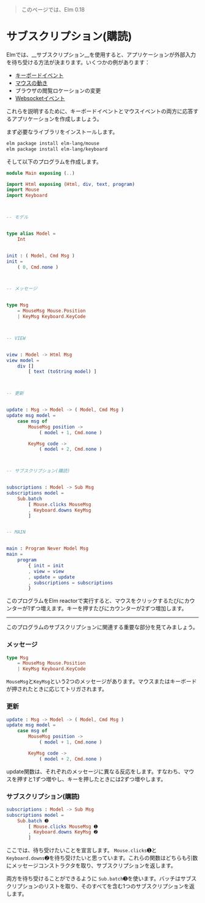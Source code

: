 >このページでは、Elm 0.18

# サブスクリプション(購読)

Elmでは、__サブスクリプション__を使用すると、アプリケーションが外部入力を待ち受ける方法が決まります。いくつかの例があります：

- [キーボードイベント](http://package.elm-lang.org/packages/elm-lang/keyboard/latest/Keyboard)
- [マウスの動き](http://package.elm-lang.org/packages/elm-lang/mouse/latest/Mouse)
- ブラウザの閲覧ロケーションの変更
- [Websocketイベント](http://package.elm-lang.org/packages/elm-lang/websocket/latest/WebSocket)

これらを説明するために、キーボードイベントとマウスイベントの両方に応答するアプリケーションを作成しましょう。

まず必要なライブラリをインストールします。

```bash
elm package install elm-lang/mouse
elm package install elm-lang/keyboard
```

そして以下のプログラムを作成します。

```elm
module Main exposing (..)

import Html exposing (Html, div, text, program)
import Mouse
import Keyboard



-- モデル


type alias Model =
    Int


init : ( Model, Cmd Msg )
init =
    ( 0, Cmd.none )



-- メッセージ


type Msg
    = MouseMsg Mouse.Position
    | KeyMsg Keyboard.KeyCode



-- VIEW


view : Model -> Html Msg
view model =
    div []
        [ text (toString model) ]



-- 更新


update : Msg -> Model -> ( Model, Cmd Msg )
update msg model =
    case msg of
        MouseMsg position ->
            ( model + 1, Cmd.none )

        KeyMsg code ->
            ( model + 2, Cmd.none )



-- サブスクリプション(購読)


subscriptions : Model -> Sub Msg
subscriptions model =
    Sub.batch
        [ Mouse.clicks MouseMsg
        , Keyboard.downs KeyMsg
        ]


-- MAIN


main : Program Never Model Msg
main =
    program
        { init = init
        , view = view
        , update = update
        , subscriptions = subscriptions
        }
```

このプログラムをElm reactorで実行すると、マウスをクリックするたびにカウンターが1ずつ増えます。キーを押すたびにカウンターが2ずつ増加します。

---

このプログラムのサブスクリプションに関連する重要な部分を見てみましょう。

### メッセージ

```elm
type Msg
    = MouseMsg Mouse.Position
    | KeyMsg Keyboard.KeyCode
```

`MouseMsg`と`KeyMsg`という2つのメッセージがあります。マウスまたはキーボードが押されたときに応じてトリガされます。

### 更新

```elm
update : Msg -> Model -> ( Model, Cmd Msg )
update msg model =
    case msg of
        MouseMsg position ->
            ( model + 1, Cmd.none )

        KeyMsg code ->
            ( model + 2, Cmd.none )
```

update関数は、それぞれのメッセージに異なる反応をします。すなわち、マウスを押すと1ずつ増やし、キーを押したときには2ずつ増やします。

### サブスクリプション(購読)

```elm
subscriptions : Model -> Sub Msg
subscriptions model =
    Sub.batch ➌
        [ Mouse.clicks MouseMsg ➊
        , Keyboard.downs KeyMsg ➋
        ]
```

ここでは、待ち受けたいことを宣言します。 `Mouse.clicks`➊と`Keyboard.downs`➋を待ち受けたいと思っています。これらの関数はどちらも引数にメッセージコンストラクタを取り、サブスクリプションを返します。

両方を待ち受けることができるように `Sub.batch`➌を使います。バッチはサブスクリプションのリストを取り、そのすべてを含む1つのサブスクリプションを返します。
